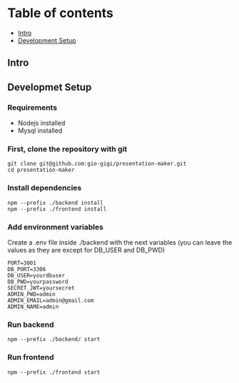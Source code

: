 # Table of contents

- [Intro](#intro)
- [Development Setup](#requirements)

## Intro <a name="intro"></a>

## Developmet Setup
### Requirements
- Nodejs installed
- Mysql installed
  
### First, clone the repository with git 
```
git clone git@github.com:gio-gigi/presentation-maker.git
cd presentation-maker
```

### Install dependencies
```
npm --prefix ./backend install
npm --prefix ./frontend install
```
### Add environment variables
Create a .env file inside ./backend with the next variables (you can leave the values as they are except for DB_USER and DB_PWD)
```
PORT=3001
DB_PORT=3306
DB_USER=yourdbuser
DB_PWD=yourpassword
SECRET_JWT=yoursecret
ADMIN_PWD=admin
ADMIN_EMAIL=admin@gmail.com
ADMIN_NAME=admin
```
### Run backend
```
npm --prefix ./backend/ start
```
### Run frontend 
```
npm --prefix ./frontend start
```



